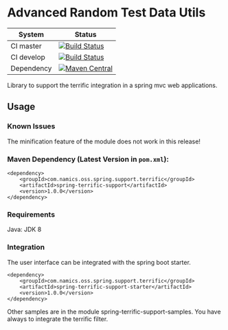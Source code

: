 # Advanced Random Test Data Utils

System        | Status
--------------|------------------------------------------------        
CI master     | [![Build Status][travis-master]][travis-url]
CI develop    | [![Build Status][travis-develop]][travis-url]
Dependency    | [![Maven Central](https://maven-badges.herokuapp.com/maven-central/com.namics.oss.spring.support.terrific/spring-terrific-support/badge.svg)](https://maven-badges.herokuapp.com/maven-central/com.namics.oss.spring.support.terrific/spring-terrific-support)

Library to support the terrific integration in a spring mvc web applications.

## Usage

### Known Issues

The minification feature of the module does not work in this release! 

### Maven Dependency (Latest Version in `pom.xml`):

	<dependency>
		<groupId>com.namics.oss.spring.support.terrific</groupId>
		<artifactId>spring-terrific-support</artifactId>
		<version>1.0.0</version>
	</dependency>
	
### Requirements	

Java: JDK 8            	 

### Integration

The user interface can be integrated with the spring boot starter.

	<dependency>
		<groupId>com.namics.oss.spring.support.terrific</groupId>
		<artifactId>spring-terrific-support-starter</artifactId>
		<version>1.0.0</version>
	</dependency>
	
Other samples are in the module spring-terrific-support-samples.
You have always to integrate the terrific filter.


[travis-master]: https://travis-ci.org/namics/spring-terrific-support.svg?branch=master
[travis-develop]: https://travis-ci.org/namics/spring-terrific-support.svg?branch=develop
[travis-url]: https://travis-ci.org/namics/spring-terrific-support
